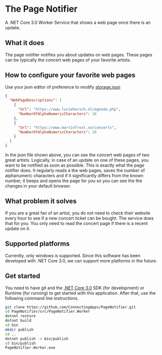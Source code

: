 # The Page Notifier

A .NET Core 3.0 Worker Service that shows a web page once there is an update.

## What it does

The page notifier notifies you about updates on web pages. These pages can be typically the concert web pages of your favorite artists.

## How to configure your favorite web pages

Use your json editor of preference to modify [storage.json](https://github.com/ConnectingApps/PageNotifier/blob/master/src/PageNotifier.Worker/storage.json)

````json
{
  "WebPageDescriptions": [
    {
      "Url": "https://www.luciehorsch.nl/agenda.php",
      "NumberOfAlphaNumericCharacters": 10
    },
    {
      "Url": "https://www.martinfrost.se/concerts",
      "NumberOfAlphaNumericCharacters": 10
    }
  ]
}
````

In the json file shown above, you can see the concert web pages of two great artists. Logically, in case of an update on one of these pages, you want to be notified as soon as possible. This is exactly what the page notifier does. It regularly reads a the web pages, saves the number of alphanumeric characters and if it significantly differs from the known number, it beeps and opens the page for you so you can see the the changes in your default browser.

## What problem it solves

If you are a great fan of an artist, you do not need to check their website every hour to see if a new concert ticket can be bought. The service does that for you. You only need to read the concert page if there is a recent update on it.

## Supported platforms

Currently, only windows is supported. Since this software has been developed with .NET Core 3.0, we can support more platforms in the future.

## Get started

You need to have git and the [.NET Core 3.0](https://dotnet.microsoft.com/download/dotnet-core/3.0) SDK (for development) or Runtime (for running) to get started with this application. After that, use the following command line instructions.

````bash
git clone https://github.com/ConnectingApps/PageNotifier.git
cd PageNotifier/src/PageNotifier.Worker
dotnet restore
dotnet build
cd bin
mkdir publish
cd ..
dotnet publish -o bin/publish
cd bin/publish
PageNotifier.Worker.exe
````
